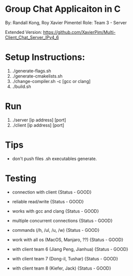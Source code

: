 # Group Chat Applicaiton in C

By:   Randall Kong, Roy Xavier Pimentel
Role: Team 3 - Server

Extended Version: https://github.com/XavierPim/Multi-Client_Chat_Server_IPv4_6

# Setup Instructions:
1) ./generate-flags.sh
2) ./generate-cmakelists.sh
3) ./change-compiler.sh -c [gcc or clang]
4) ./build.sh


# Run
1) ./server [ip address] [port]
2) ./client [ip address] [port]

# Tips
- don't push files .sh executables generate.

# Testing
- connection with client                   {Status - GOOD}
- reliable read/write                      {Status - GOOD}
- works with gcc and clang                 {Status - GOOD}
- multiple concurrent connections          {Status - GOOD}
- commands (/h, /ul, /u, /w)               {Status - GOOD}
- work with all os (MacOS, Manjaro, ??)    {Status - GOOD}

- with client team 6 (Jiang Peng, Jianhua) {Status - GOOD}
- with client team 7 (Dong-il, Tushar)     {Status - GOOD}
- with client team 8 (Kiefer, Jack)        {Status - GOOD}

